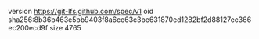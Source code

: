 version https://git-lfs.github.com/spec/v1
oid sha256:8b36b463e5bb9403f8a6ce63c3be631870ed1282bf2d88127ec366ec200ecd9f
size 4765
